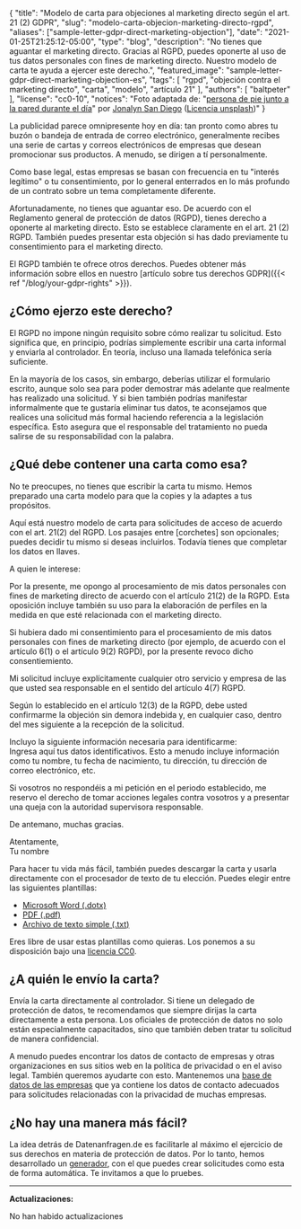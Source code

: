 {
    "title": "Modelo de carta para objeciones al marketing directo según el art. 21 (2) GDPR",
    "slug": "modelo-carta-objecion-marketing-directo-rgpd",
    "aliases": ["sample-letter-gdpr-direct-marketing-objection"],
    "date": "2021-01-25T21:25:12-05:00",
    "type": "blog",
    "description": "No tienes que aguantar el marketing directo. Gracias al RGPD, puedes oponerte al uso de tus datos personales con fines de marketing directo. Nuestro modelo de carta te ayuda a ejercer este derecho.",
    "featured_image": "sample-letter-gdpr-direct-marketing-objection-es",
    "tags": [ "rgpd", "objeción contra el marketing directo", "carta", "modelo", "artículo 21" ],
    "authors": [ "baltpeter" ],
    "license": "cc0-10",
    "notices": "Foto adaptada de: \"[persona de pie junto a la pared durante el día](https://unsplash.com/photos/ZO_tXe8Tinw)\" por [Jonalyn San Diego](https://unsplash.com/@sandiejo) ([Licencia unsplash](https://unsplash.com/license))"
}

La publicidad parece omnipresente hoy en día: tan pronto como abres tu buzón o bandeja de entrada de correo electrónico, generalmente recibes una serie de cartas y correos electrónicos de empresas que desean promocionar sus productos. A menudo, se dirigen a tí personalmente.

Como base legal, estas empresas se basan con frecuencia en tu "interés legítimo" o tu consentimiento, por lo general enterrados en lo más profundo de un contrato sobre un tema completamente diferente.

Afortunadamente, no tienes que aguantar eso. De acuerdo con el Reglamento general de protección de datos (RGPD), tienes derecho a oponerte al marketing directo. Esto se establece claramente en el art. 21 (2) RGPD. También puedes presentar esta objeción si has dado previamente tu consentimiento para el marketing directo.

El RGPD también te ofrece otros derechos. Puedes obtener más información sobre ellos en nuestro [artículo sobre tus derechos GDPR]({{< ref "/blog/your-gdpr-rights" >}}).

## ¿Cómo ejerzo este derecho?

El RGPD no impone ningún requisito sobre cómo realizar tu solicitud. Esto significa que, en principio, podrías simplemente escribir una carta informal y enviarla al controlador. En teoría, incluso una llamada telefónica sería suficiente.

En la mayoría de los casos, sin embargo, deberías utilizar el formulario escrito, aunque solo sea para poder demostrar más adelante que realmente has realizado una solicitud. Y si bien también podrías manifestar informalmente que te gustaría eliminar tus datos, te aconsejamos que realices una solicitud más formal haciendo referencia a la legislación específica. Esto asegura que el responsable del tratamiento no pueda salirse de su responsabilidad con la palabra.

## ¿Qué debe contener una carta como esa?

No te preocupes, no tienes que escribir la carta tu mismo. Hemos preparado una carta modelo para que la copies y la adaptes a tus propósitos.

Aquí está nuestro modelo de carta para solicitudes de acceso de acuerdo con el art. 21(2) del RGPD. Los pasajes entre [corchetes] son opcionales; puedes decidir tu mismo si deseas incluirlos. Todavía tienes que completar los datos en <span class="blog-letter-fill-in">llaves</span>.

<div class="blog-letter">
<p>A quien le interese:</p>

<p>Por la presente, me opongo al procesamiento de mis datos personales con fines de marketing directo de acuerdo con el artículo 21(2) de la RGPD.  Esta oposición incluye también su uso para la elaboración de perfiles en la medida en que esté relacionada con el marketing directo.</p>

<p>Si hubiera dado mi consentimiento para el procesamiento de mis datos personales con fines de marketing directo (por ejemplo, de acuerdo con el artículo 6(1) o el artículo 9(2) RGPD), por la presente revoco dicho consentiemiento.</p>

<p>Mi solicitud incluye explícitamente cualquier otro servicio y empresa de las que usted sea responsable en el sentido del artículo 4(7) RGPD.</p>

<p>Según lo establecido en el artículo 12(3) de la RGPD, debe usted confirmarme la objeción sin demora indebida y, en cualquier caso, dentro del mes siguiente a la recepción de la solicitud.</p>

<p>Incluyo la siguiente información necesaria para identificarme:<br>
<span class="blog-letter-fill-in">Ingresa aquí tus datos identificativos. Esto a menudo incluye información como tu nombre, tu fecha de nacimiento, tu dirección, tu dirección de correo electrónico, etc.</span></p>

<p>Si vosotros no respondéis a mi petición en el periodo establecido, me reservo el derecho de tomar acciones legales contra vosotros y a presentar una queja con la autoridad supervisora responsable.</p>

<p>De antemano, muchas gracias. </p>

<p>Atentamente,<br>
<span class="blog-letter-fill-in">Tu nombre</span></p>
</div>

Para hacer tu vida más fácil, también puedes descargar la carta y usarla directamente con el procesador de texto de tu elección. Puedes elegir entre las siguientes plantillas:

* [Microsoft Word (.dotx)](/downloads/modelo-carta-rgpd-objecion-datos.docx)
* [PDF (.pdf)](/downloads/modelo-carta-rgpd-objecion-datos.pdf)
* [Archivo de texto simple (.txt)](/downloads/modelo-carta-rgpd-objecion-datos.txt)

Eres libre de usar estas plantillas como quieras. Los ponemos a su disposición bajo una [licencia CC0](https://creativecommons.org/publicdomain/zero/1.0/).

## ¿A quién le envío la carta?

Envía la carta directamente al controlador. Si tiene un delegado de protección de datos, te recomendamos que siempre dirijas la carta directamente a esta persona. Los oficiales de protección de datos no solo están especialmente capacitados, sino que también deben tratar tu solicitud de manera confidencial.

A menudo puedes encontrar los datos de contacto de empresas y otras organizaciones en sus sitios web en la política de privacidad o en el aviso legal. También queremos ayudarte con esto. Mantenemos una [base de datos de las empresas](/company) que ya contiene los datos de contacto adecuados para solicitudes relacionadas con la privacidad de muchas empresas.

## ¿No hay una manera más fácil?

La idea detrás de Datenanfragen.de es facilitarle al máximo el ejercicio de sus derechos en materia de protección de datos. Por lo tanto, hemos desarrollado un [generador](/generator), con el que puedes crear solicitudes como esta de forma automática. Te invitamos a que lo pruebes.

---

**Actualizaciones:**

No han habido actualizaciones